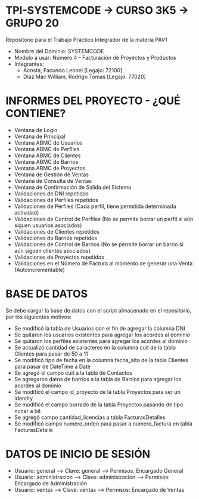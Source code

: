 # TPI-SYSTEMCODE -> CURSO 3K5 -> GRUPO 20
Repositorio para el Trabajo Práctico Integrador de la materia PAV1
- Nombre del Dominio: SYSTEMCODE 
- Modulo a usar: Número 4 - Facturación de Proyectos y Productos
- Integrantes: 
  * Acosta, Facundo Leonel [Legajo: 72100]
  * Diaz Mac William, Rodrigo Tomas [Legajo: 77020]

# INFORMES DEL PROYECTO - ¿QUÉ CONTIENE?
- Ventana de Login
- Ventana de Principal
- Ventana ABMC de Usuarios
- Ventana ABMC de Perfiles
- Ventana ABMC de Clientes
- Ventana ABMC de Barrios
- Ventana ABMC de Proyectos
- Ventana de Gestión de Ventas
- Ventana de Consulta de Ventas
- Ventana de Confirmación de Salida del Sistema
- Validaciones de DNI repetidos
- Validaciones de Perfiles repetidos
- Validaciones de Perfiles (Cada perfil, tiene permitida determinada actividad)
- Validaciones de Control de Perfiles (No se permite borrar un perfil si aún siguen usuarios asociados)
- Validaciones de Clientes repetidos
- Validaciones de Barrios repetidos
- Validaciones de Control de Barrios (No se permite borrar un barrio si aún siguen clientes asociados)
- Validaciones de Proyectos repetidos
- Validaciones en el Número de Factura al momento de generar una Venta (Autoincrementable)

# BASE DE DATOS
Se debe cargar la base de datos con el script almacenado en el repositorio, por los siguientes motivos:
- Se modificó la tabla de Usuarios con el fin de agregar la columna DNI
- Se quitaron los usuarios existentes para agregar los acordes al dominio
- Se quitaron los perfiles existentes para agregar los acordes al dominio
- Se actualizó cantidad de caracteres en la columna cuit de la tabla Clientes para pasar de 50 a 11
- Se modificó tipo de fecha en la columna fecha_alta de la tabla Clientes para pasar de DateTime a Date
- Se agregó el campo cuit a la tabla de Contactos
- Se agregaron datos de barrios a la tabla de Barrios para agregar los acordes al dominio
- Se modificó el campo id_proyecto de la tabla Proyectos para ser un identity
- Se modificó el campo borrado de la tabla Proyectos pasando de tipo nchar a bit
- Se agregó campo cantidad_licencias a tabla FacturasDetalles
- Se modificó campo numero_orden para pasar a numero_factura en tabla FacturasDetalle

# DATOS DE INICIO DE SESIÓN
- Usuario: general --> Clave: general --> Permisos: Encargado General
- Usuario: administracion --> Clave: administracion --> Permisos: Encargado de Administración
- Usuario: ventas --> Clave: ventas --> Permisos: Encargado de Ventas
